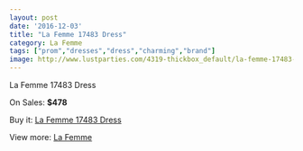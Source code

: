 ```yaml
---
layout: post
date: '2016-12-03'
title: "La Femme 17483 Dress"
category: La Femme
tags: ["prom","dresses","dress","charming","brand"]
image: http://www.lustparties.com/4319-thickbox_default/la-femme-17483-dress.jpg
---
```

La Femme 17483 Dress

On Sales: **$478**
<a href="https://www.lustparties.com/en/la-femme/1441-la-femme-17483-dress.html"><amp-img layout="responsive" width="600" height="600" src="//www.lustparties.com/4319-thickbox_default/la-femme-17483-dress.jpg" alt="La Femme 17483 Dress 0" /></a>
<a href="https://www.lustparties.com/en/la-femme/1441-la-femme-17483-dress.html"><amp-img layout="responsive" width="600" height="600" src="//www.lustparties.com/4320-thickbox_default/la-femme-17483-dress.jpg" alt="La Femme 17483 Dress 1" /></a>

Buy it: [La Femme 17483 Dress](https://www.lustparties.com/en/la-femme/1441-la-femme-17483-dress.html "La Femme 17483 Dress")

View more: [La Femme](https://www.lustparties.com/en/4-la-femme "La Femme")